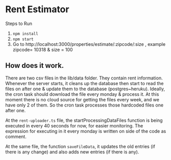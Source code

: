# Rent Estimator


Steps to Run
1. `npm install`
2. `npm start`
3.  Go to http://localhost:3000/properties/estimate/:zipcode/:size , example zipcode= 10318 & size = 100
## How does it work.

There are two csv files in the lib/data folder. They contain rent information.
Whenever the server starts, it cleans up the database then start to read the files on after one & update them to the database (postgres~heruku).
Ideally, the cron task should download the file every monday & process it. At this moment there is no cloud source for getting the files every week, and we have only 2 of them. So the cron task processes those hardcoded files one after one.

At the `rent-uploader.ts` file, the startProcessingDataFiles function is being executed in every 40 seconds for now, for easier monitoring.
The expression for executing in it every monday is written on side of the code as comment.

At the same file, the function `saveFileData`, it updates the old entries (if there is any change) and also adds new entries (if there is any).
